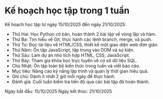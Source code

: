 # Kế hoạch học tập trong 1 tuần
Kế hoạch học tập từ ngày 15/10/2025 đến ngày 21/10/2025:
- Thứ Hai: Học Python cơ bản, hoàn thành 2 bài tập về vòng lặp và hàm.
- Thứ Ba: Tìm hiểu về Git, thực hành các lệnh branch, merge, và push.
- Thứ Tư: Đọc tài liệu về HTML/CSS, thiết kế một giao diện web đơn giản.
- Thứ Năm: Ôn tập JavaScript, tập trung vào DOM và sự kiện.
- Thứ Sáu: Làm dự án nhỏ tích hợp HTML, CSS, JavaScript.
- Thứ Bảy: Tham gia khóa học trực tuyến về cơ sở dữ liệu SQL.
- Chủ Nhật: Ôn tập toàn bộ kiến thức trong tuần và viết báo cáo.
- Mục tiêu: Nâng cao kỹ năng lập trình và quản lý thời gian hiệu quả.
- Ghi chú: Dành ít nhất 2 giờ mỗi ngày để thực hành.
- Đánh giá: Cuối tuần kiểm tra tiến độ qua các bài tập đã hoàn thành.

Ngày bắt đầu: 15/10/2025
Ngày kết thúc: 21/10/2025

